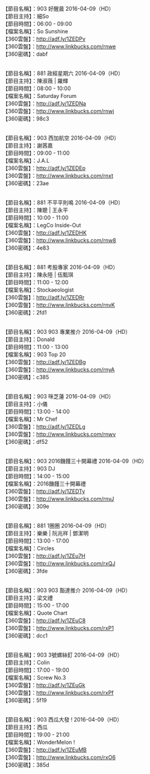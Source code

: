 <br>【節目名稱】：903 好醒晨 2016-04-09（HD）
<br>【節目主持】：細So
<br>【節目時間】：06:00 - 09:00
<br>【檔案名稱】：So Sunshine
<br>【360雲盤】：http://adf.ly/1ZEDPv
<br>【360雲盤】：http://www.linkbucks.com/rnwe
<br>【360密碼】：dabf

<br>【節目名稱】：881 政經星期六 2016-04-09（HD）
<br>【節目主持】：陳淑薇 | 羅輝
<br>【節目時間】：08:00 - 10:00
<br>【檔案名稱】：Saturday Forum
<br>【360雲盤】：http://adf.ly/1ZEDNa
<br>【360雲盤】：http://www.linkbucks.com/rnwj
<br>【360密碼】：98c3

<br>【節目名稱】：903 西加航空 2016-04-09（HD）
<br>【節目主持】：謝茜嘉
<br>【節目時間】：09:00 - 11:00
<br>【檔案名稱】：J.A.L
<br>【360雲盤】：http://adf.ly/1ZEDEp
<br>【360雲盤】：http://www.linkbucks.com/rnxt
<br>【360密碼】：23ae

<br>【節目名稱】：881 不平平則鳴 2016-04-09（HD）
<br>【節目主持】：陳聰 | 王永平
<br>【節目時間】：10:00 - 11:00
<br>【檔案名稱】：LegCo Inside-Out
<br>【360雲盤】：http://adf.ly/1ZEDHK
<br>【360雲盤】：http://www.linkbucks.com/rnw8
<br>【360密碼】：4e83

<br>【節目名稱】：881 考股專家 2016-04-09（HD）
<br>【節目主持】：陳永陸 | 伍甄琪
<br>【節目時間】：11:00 - 12:00
<br>【檔案名稱】：Stockaeologist
<br>【360雲盤】：http://adf.ly/1ZEDRr
<br>【360雲盤】：http://www.linkbucks.com/rnvK
<br>【360密碼】：2fd1

<br>【節目名稱】：903 903 專業推介 2016-04-09（HD）
<br>【節目主持】：Donald
<br>【節目時間】：11:00 - 13:00
<br>【檔案名稱】：903 Top 20
<br>【360雲盤】：http://adf.ly/1ZEDBg
<br>【360雲盤】：http://www.linkbucks.com/rnyA
<br>【360密碼】：c385

<br>【節目名稱】：903 咪芝蓮 2016-04-09（HD）
<br>【節目主持】：小儀
<br>【節目時間】：13:00 - 14:00
<br>【檔案名稱】：Mr Chef
<br>【360雲盤】：http://adf.ly/1ZEDLg
<br>【360雲盤】：http://www.linkbucks.com/rnwv
<br>【360密碼】：df52

<br>【節目名稱】：903 2016饑饉三十開幕禮 2016-04-09（HD）
<br>【節目主持】：903 DJ
<br>【節目時間】：14:00 - 15:00
<br>【檔案名稱】：2016饑饉三十開幕禮
<br>【360雲盤】：http://adf.ly/1ZEDTy
<br>【360雲盤】：http://www.linkbucks.com/rnvJ
<br>【360密碼】：309e

<br>【節目名稱】：881 1圈圈 2016-04-09（HD）
<br>【節目主持】：樂樂 | 阮兆祥 | 鄧潔明
<br>【節目時間】：13:00 - 17:00
<br>【檔案名稱】：Circles
<br>【360雲盤】：http://adf.ly/1ZEu7H
<br>【360雲盤】：http://www.linkbucks.com/rxQJ
<br>【360密碼】：3fde

<br>【節目名稱】：903 903 豁達推介 2016-04-09（HD）
<br>【節目主持】：梁文禮
<br>【節目時間】：15:00 - 17:00
<br>【檔案名稱】：Quote Chart
<br>【360雲盤】：http://adf.ly/1ZEuC8
<br>【360雲盤】：http://www.linkbucks.com/rxP1
<br>【360密碼】：dcc1

<br>【節目名稱】：903 3號螺絲釘 2016-04-09（HD）
<br>【節目主持】：Colin
<br>【節目時間】：17:00 - 19:00
<br>【檔案名稱】：Screw No.3
<br>【360雲盤】：http://adf.ly/1ZEuGk
<br>【360雲盤】：http://www.linkbucks.com/rxPf
<br>【360密碼】：5f19

<br>【節目名稱】：903 西瓜大發 ! 2016-04-09（HD）
<br>【節目主持】：西瓜
<br>【節目時間】：19:00 - 21:00
<br>【檔案名稱】：WonderMelon !
<br>【360雲盤】：http://adf.ly/1ZEuMB
<br>【360雲盤】：http://www.linkbucks.com/rxO6
<br>【360密碼】：385d
